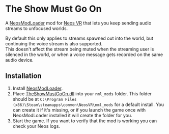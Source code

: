The Show Must Go On
===================

A [NeosModLoader](https://github.com/zkxs/NeosModLoader) mod for [Neos VR](https://neos.com/) that lets you keep sending audio streams to unfocused worlds.

By default this only applies to streams spawned out into the world, but continuing the voice stream is also supported.  
This doesn't affect the stream being muted when the streaming user is silenced in the world, or when a voice message gets recorded on the same audio device.

## Installation
1. Install [NeosModLoader](https://github.com/zkxs/NeosModLoader).
2. Place [TheShowMustGoOn.dll](https://github.com/Banane9/NeosTheShowMustGoOn/releases/latest/download/TheShowMustGoOn.dll) into your `nml_mods` folder. This folder should be at `C:\Program Files (x86)\Steam\steamapps\common\NeosVR\nml_mods` for a default install. You can create it if it's missing, or if you launch the game once with NeosModLoader installed it will create the folder for you.
3. Start the game. If you want to verify that the mod is working you can check your Neos logs.
